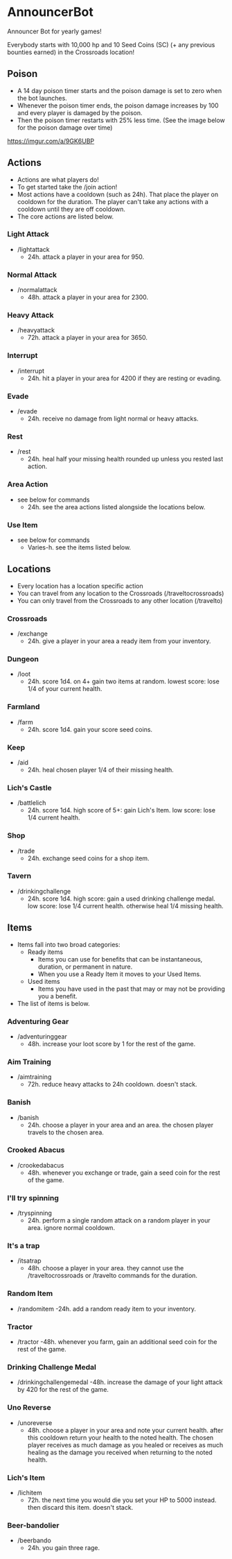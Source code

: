 # AnnouncerBot
Announcer Bot for yearly games!

Everybody starts with 10,000 hp and 10 Seed Coins (SC) (+ any previous bounties earned) in the Crossroads location!

## Poison
- A 14 day poison timer starts and the poison damage is set to zero when the bot launches.
- Whenever the poison timer ends, the poison damage increases by 100 and every player is damaged by the poison.
- Then the poison timer restarts with 25% less time. (See the image below for the poison damage over time)

https://imgur.com/a/9GK6UBP

## Actions
- Actions are what players do!
- To get started take the /join action!
- Most actions have a cooldown (such as 24h). That place the player on cooldown for the duration. The player can't take any actions with a cooldown until they are off cooldown.
- The core actions are listed below.
### Light Attack
  - /lightattack
    - 24h. attack a player in your area for 950.
### Normal Attack
  - /normalattack
    - 48h. attack a player in your area for 2300.
### Heavy Attack
  - /heavyattack
    - 72h. attack a player in your area for 3650.
### Interrupt
  - /interrupt
    - 24h. hit a player in your area for 4200 if they are resting or evading.
### Evade
  - /evade
    - 24h. receive no damage from light normal or heavy attacks.
### Rest
  - /rest
    - 24h. heal half your missing health rounded up unless you rested last action.
### Area Action
  - see below for commands
    - 24h. see the area actions listed alongside the locations below.
### Use Item
  - see below for commands
    - Varies-h. see the items listed below.  

## Locations
- Every location has a location specific action
- You can travel from any location to the Crossroads (/traveltocrossroads)
- You can only travel from the Crossroads to any other location (/travelto)

### Crossroads
- /exchange
  - 24h. give a player in your area a ready item from your inventory.

### Dungeon
  - /loot
    - 24h. score 1d4. on 4+ gain two items at random. lowest score: lose 1/4 of your current health.

### Farmland
  - /farm
    - 24h. score 1d4. gain your score seed coins.

### Keep
  - /aid
    - 24h. heal chosen player 1/4 of their missing health.

### Lich's Castle
  - /battlelich
    - 24h. score 1d4. high score of 5+: gain Lich's Item. low score: lose 1/4 current health.

### Shop
  - /trade
    - 24h. exchange seed coins for a shop item.

### Tavern
  - /drinkingchallenge
    - 24h. score 1d4. high score: gain a used drinking challenge medal. low score: lose 1/4 current health. otherwise heal 1/4 missing health.

## Items
- Items fall into two broad categories:
  - Ready items
    - Items you can use for benefits that can be instantaneous, duration, or permanent in nature.
    - When you use a Ready Item it moves to your Used Items.
  - Used items
    - Items you have used in the past that may or may not be providing you a benefit.
- The list of items is below.

### Adventuring Gear
  - /adventuringgear
    - 48h. increase your loot score by 1 for the rest of the game.

### Aim Training
  - /aimtraining
    - 72h. reduce heavy attacks to 24h cooldown. doesn't stack.

### Banish
  - /banish
    - 24h. choose a player in your area and an area. the chosen player travels to the chosen area.

### Crooked Abacus
  - /crookedabacus
    - 48h. whenever you exchange or trade, gain a seed coin for the rest of the game.

### I'll try spinning
  - /tryspinning
    - 24h. perform a single random attack on a random player in your area. ignore normal cooldown.

### It's a trap
  - /itsatrap
    - 48h. choose a player in your area. they cannot use the /traveltocrossroads or /travelto commands for the duration.

### Random Item
  - /randomitem
    -24h. add a random ready item to your inventory.

### Tractor
  - /tractor
    -48h. whenever you farm, gain an additional seed coin for the rest of the game.

### Drinking Challenge Medal
  - /drinkingchallengemedal
    -48h. increase the damage of your light attack by 420 for the rest of the game.

### Uno Reverse
  - /unoreverse
    - 48h. choose a player in your area and note your current health. after this cooldown return your health to the noted health. The chosen player receives as much damage as you healed or receives as much healing as the damage you received when returning to the noted health.

### Lich's Item
  - /lichitem
    - 72h. the next time you would die you set your HP to 5000 instead. then discard this item. doesn't stack.

### Beer-bandolier
  - /beerbando
    - 24h. you gain three rage.
